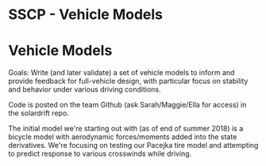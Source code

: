 # SSCP - Vehicle Models

# Vehicle Models

Goals: Write (and later validate) a set of vehicle models to inform and provide feedback for full-vehicle design, with particular focus on stability and behavior under various driving conditions.

Code is posted on the team Github (ask Sarah/Maggie/Ella for access) in the solardrift repo.

The initial model we're starting out with (as of end of summer 2018) is a bicycle model with aerodynamic forces/moments added into the state derivatives. We're focusing on testing our Pacejka tire model and attempting to predict response to various crosswinds while driving.

